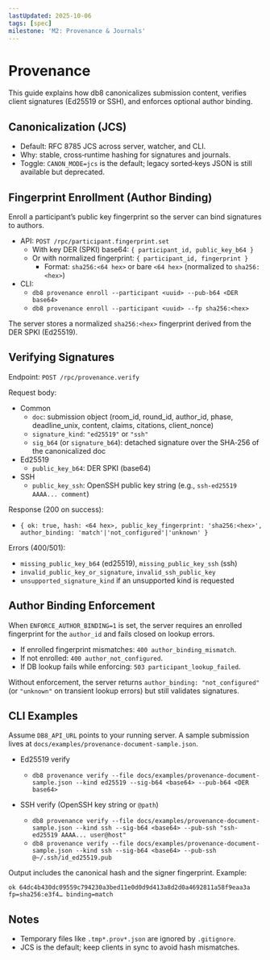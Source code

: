 ```yaml
---
lastUpdated: 2025-10-06
tags: [spec]
milestone: 'M2: Provenance & Journals'
---
```


# Provenance

This guide explains how db8 canonicalizes submission content, verifies client signatures (Ed25519 or SSH), and enforces optional author binding.

## Canonicalization (JCS)

- Default: RFC 8785 JCS across server, watcher, and CLI.
- Why: stable, cross‑runtime hashing for signatures and journals.
- Toggle: `CANON_MODE=jcs` is the default; legacy sorted‑keys JSON is still available but deprecated.

## Fingerprint Enrollment (Author Binding)

Enroll a participant’s public key fingerprint so the server can bind signatures to authors.

- API: `POST /rpc/participant.fingerprint.set`
  - With key DER (SPKI) base64: `{ participant_id, public_key_b64 }`
  - Or with normalized fingerprint: `{ participant_id, fingerprint }`
    - Format: `sha256:<64 hex>` or bare `<64 hex>` (normalized to `sha256:<hex>`)
- CLI:
  - `db8 provenance enroll --participant <uuid> --pub-b64 <DER base64>`
  - `db8 provenance enroll --participant <uuid> --fp sha256:<hex>`

The server stores a normalized `sha256:<hex>` fingerprint derived from the DER SPKI (Ed25519).

## Verifying Signatures

Endpoint: `POST /rpc/provenance.verify`

Request body:

- Common
  - `doc`: submission object (room_id, round_id, author_id, phase, deadline_unix, content, claims, citations, client_nonce)
  - `signature_kind`: `"ed25519"` or `"ssh"`
  - `sig_b64` (or `signature_b64`): detached signature over the SHA‑256 of the canonicalized doc
- Ed25519
  - `public_key_b64`: DER SPKI (base64)
- SSH
  - `public_key_ssh`: OpenSSH public key string (e.g., `ssh-ed25519 AAAA... comment`)

Response (200 on success):

- `{ ok: true, hash: <64 hex>, public_key_fingerprint: 'sha256:<hex>', author_binding: 'match'|'not_configured'|'unknown' }`

Errors (400/501):

- `missing_public_key_b64` (ed25519), `missing_public_key_ssh` (ssh)
- `invalid_public_key_or_signature`, `invalid_ssh_public_key`
- `unsupported_signature_kind` if an unsupported kind is requested

## Author Binding Enforcement

When `ENFORCE_AUTHOR_BINDING=1` is set, the server requires an enrolled fingerprint for the `author_id` and fails closed on lookup errors.

- If enrolled fingerprint mismatches: `400 author_binding_mismatch`.
- If not enrolled: `400 author_not_configured`.
- If DB lookup fails while enforcing: `503 participant_lookup_failed`.

Without enforcement, the server returns `author_binding: "not_configured"` (or `"unknown"` on transient lookup errors) but still validates signatures.

## CLI Examples

Assume `DB8_API_URL` points to your running server. A sample submission lives at `docs/examples/provenance-document-sample.json`.

- Ed25519 verify
  - `db8 provenance verify --file docs/examples/provenance-document-sample.json --kind ed25519 --sig-b64 <base64> --pub-b64 <DER base64>`

- SSH verify (OpenSSH key string or `@path`)
  - `db8 provenance verify --file docs/examples/provenance-document-sample.json --kind ssh --sig-b64 <base64> --pub-ssh "ssh-ed25519 AAAA... user@host"`
  - `db8 provenance verify --file docs/examples/provenance-document-sample.json --kind ssh --sig-b64 <base64> --pub-ssh @~/.ssh/id_ed25519.pub`

Output includes the canonical hash and the signer fingerprint. Example:

```text
ok 64dc4b430dc09559c794230a3bed11e0d0d9d413a8d2d0a4692811a58f9eaa3a fp=sha256:e3f4… binding=match
```

## Notes

- Temporary files like `.tmp*.prov*.json` are ignored by `.gitignore`.
- JCS is the default; keep clients in sync to avoid hash mismatches.
